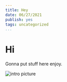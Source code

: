 ```yaml
---
title: Hey
date: 06/27/2021
publish: yes
tags: uncategorized
...
```


# Hi

Gonna put stuff here enjoy.

![intro picture](IMG_4106.JPG)
